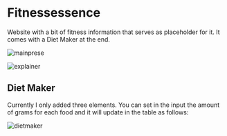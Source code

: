 # Fitnessessence

Website with a bit of fitness information that serves as placeholder for it. It comes with a Diet Maker at the end.

![mainprese](https://user-images.githubusercontent.com/97490087/212817562-00d52c3a-dd73-472f-95e0-86f1b78e9a34.png)

![explainer](https://user-images.githubusercontent.com/97490087/212817569-290296a6-ef13-4300-ab2b-5881e6715fae.png)

## Diet Maker

Currently I only added three elements. You can set in the input the amount of grams for each food and it will update in the table as follows:

![dietmaker](https://user-images.githubusercontent.com/97490087/212817884-dd11abb8-b4a2-4077-bc8e-14c358e94e7b.png)



